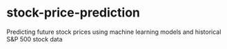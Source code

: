 # stock-price-prediction
Predicting future stock prices using machine learning models and historical S&amp;P 500 stock data
